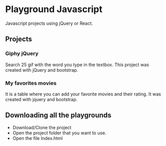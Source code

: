 # Playground Javascript
Javascript projects using jQuery or React.

## Projects

### Giphy jQuery

Search 25 gif with the word you type in the textbox. This project was created with jQuery and bootstrap.

### My favorites movies

It is a table where you can add your favorite movies and their rating. It was created with jquery and bootstrap.

## Downloading all the playgrounds

- Download/Clone the project
- Open the project folder that you want to use.
- Open the file Index.html
